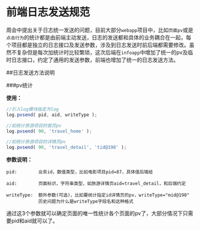 前端日志发送规范
=========

周会中提出关于日志统一发送的问题，目前大部分`webapp`项目中，比如`页面pv`或是`点击行为`的统计都是由前端主动发送，日志的发送都和具体的业务耦合在一起，每个项目都是独立的日志接口及发送参数，涉及到日志发送时前后端都需要修改。虽然不复杂但是每次加统计时比较繁琐，这次后端在`infoapp`中增加了统一的pv及临时日志接口，约定了通用的发送参数，前端也增加了统一的日志发送方法。

##日志发送方法说明

###pv统计

**使用：**
```javascript
//引入log模块指定为log
log.pvsend( pid, aid, writeType );

//如统计旅游项目的首页pv
log.pvsend( 90, 'travel_home' );

//如统计旅游项目的详情页pv
log.pvsend( 90, 'travel_detail', 'tid@198' );
```

**参数说明：**
```
pid:        业务id，数值类型，比如电影项目pid=87，具体值后端给

aid:        页面标识，字符串类型，如旅游详情页aid=travel_detail，和后端约定

writeType:  额外参数(可选)，比如要统计指定id详情页的pv，writeType="mid@190"
            历史问题为什么是writeType字段名和这种格式
```

通过这3个参数就可以确定页面的唯一性统计各个页面的pv了，大部分情况下只需要pid和aid就可以了。











